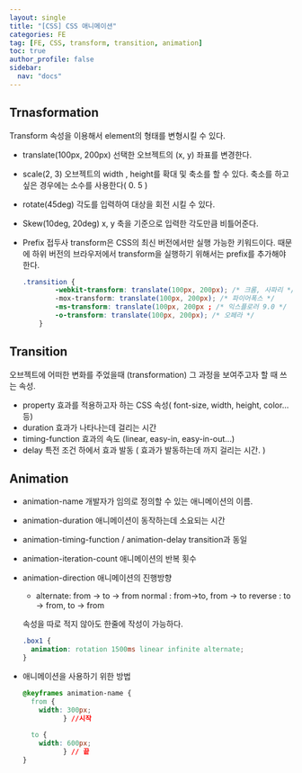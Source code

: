 ```yaml
---
layout: single
title: "[CSS] CSS 애니메이션"
categories: FE
tag: [FE, CSS, transform, transition, animation]
toc: true
author_profile: false
sidebar:
  nav: "docs"
---
```


## Trnasformation

Transform 속성을 이용해서 element의 형태를 변형시킬 수 있다.

-  translate(100px, 200px)
  선택한 오브젝트의 (x, y) 좌표를 변경한다.

- scale(2, 3)
  오브젝트의 width , height를 확대 및 축소를 할 수 있다.
  축소를 하고싶은 경우에는 소수를 사용한다( 0. 5 )

- rotate(45deg)
  각도를 입력하여 대상을 회전 시킬 수 있다.

- Skew(10deg, 20deg)
  x, y 축을 기준으로 입력한 각도만큼 비틀어준다.

  

- Prefix 접두사
  transform은 CSS의 최신 버전에서만 실행 가능한 키워드이다. 때문에 하위 버전의 브라우저에서 transform을 실행하기 위해서는 prefix를 추가해야 한다. 

  ```css
  .transition {
          -webkit-transform: translate(100px, 200px); /* 크롬, 사파리 */
          -mox-transform: translate(100px, 200px); /* 파이어폭스 */
          -ms-transform: translate(100px, 200px ; /* 익스플로러 9.0 */
          -o-transform: translate(100px, 200px); /* 오페라 */
      }
  ```



##  Transition

오브젝트에 어떠한 변화를 주었을때 (transformation) 그 과정을 보여주고자 할 때 쓰는 속성.

- property
  효과를 적용하고자 하는 CSS 속성( font-size, width, height, color... 등)
- duration
  효과가 나타나는데 걸리는 시간
- timing-function
  효과의 속도 (linear, easy-in, easy-in-out...)
- delay
  특전 조건 하에서 효과 발동 ( 효과가 발동하는데 까지 걸리는 시간. )

## Animation

- animation-name
  개발자가 임의로 정의할 수 있는 애니메이션의 이름.

- animation-duration
  애니메이션이 동작하는데 소요되는 시간

- animation-timing-function / animation-delay
  transition과 동일

- animation-iteration-count
  애니메이션의 반복 횟수

- animation-direction
  애니메이션의 진행방향

  - alternate: from → to → from
    normal : from→to, from → to
    reverse : to → from, to → from

  속성을 따로 적지 않아도 한줄에 작성이 가능하다.

  ```css
  .box1 {
  	animation: rotation 1500ms linear infinite alternate;
  }
  ```

  

- 애니메이션을 사용하기 위한 방법

  ```css
  @keyframes animation-name {
  	from {
      width: 300px;
    		} //시작
  	
    to {
      width: 600px;
    		} // 끝
  }
  ```

